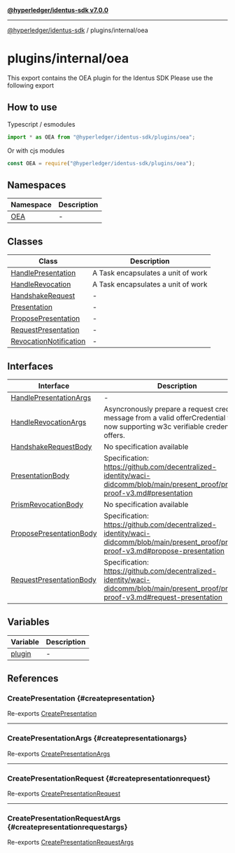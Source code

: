 [**@hyperledger/identus-sdk v7.0.0**](../../../README.md)

***

[@hyperledger/identus-sdk](../../../README.md) / plugins/internal/oea

# plugins/internal/oea

This export contains the OEA plugin for the Identus SDK
Please use the following export

## How to use
Typescript / esmodules

```typescript
import * as OEA from "@hyperledger/identus-sdk/plugins/oea";
```

Or with cjs modules

```typescript
const OEA = require("@hyperledger/identus-sdk/plugins/oea");
```

## Namespaces

| Namespace | Description |
| ------ | ------ |
| [OEA](namespaces/OEA/README.md) | - |

## Classes

| Class | Description |
| ------ | ------ |
| [HandlePresentation](classes/HandlePresentation.md) | A Task encapsulates a unit of work |
| [HandleRevocation](classes/HandleRevocation.md) | A Task encapsulates a unit of work |
| [HandshakeRequest](classes/HandshakeRequest.md) | - |
| [Presentation](classes/Presentation.md) | - |
| [ProposePresentation](classes/ProposePresentation.md) | - |
| [RequestPresentation](classes/RequestPresentation.md) | - |
| [RevocationNotification](classes/RevocationNotification.md) | - |

## Interfaces

| Interface | Description |
| ------ | ------ |
| [HandlePresentationArgs](interfaces/HandlePresentationArgs.md) | - |
| [HandleRevocationArgs](interfaces/HandleRevocationArgs.md) | Asyncronously prepare a request credential message from a valid offerCredential for now supporting w3c verifiable credentials offers. |
| [HandshakeRequestBody](interfaces/HandshakeRequestBody.md) | No specification available |
| [PresentationBody](interfaces/PresentationBody.md) | Specification: https://github.com/decentralized-identity/waci-didcomm/blob/main/present_proof/present-proof-v3.md#presentation |
| [PrismRevocationBody](interfaces/PrismRevocationBody.md) | No specification available |
| [ProposePresentationBody](interfaces/ProposePresentationBody.md) | Specification: https://github.com/decentralized-identity/waci-didcomm/blob/main/present_proof/present-proof-v3.md#propose-presentation |
| [RequestPresentationBody](interfaces/RequestPresentationBody.md) | Specification: https://github.com/decentralized-identity/waci-didcomm/blob/main/present_proof/present-proof-v3.md#request-presentation |

## Variables

| Variable | Description |
| ------ | ------ |
| [plugin](variables/plugin.md) | - |

## References

### CreatePresentation {#createpresentation}

Re-exports [CreatePresentation](../../../overview/classes/CreatePresentation.md)

***

### CreatePresentationArgs {#createpresentationargs}

Re-exports [CreatePresentationArgs](../../../overview/interfaces/CreatePresentationArgs.md)

***

### CreatePresentationRequest {#createpresentationrequest}

Re-exports [CreatePresentationRequest](../../../overview/classes/CreatePresentationRequest.md)

***

### CreatePresentationRequestArgs {#createpresentationrequestargs}

Re-exports [CreatePresentationRequestArgs](../../../overview/interfaces/CreatePresentationRequestArgs.md)
